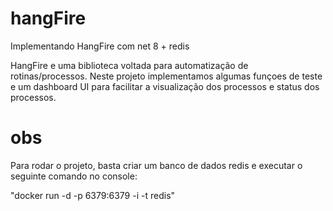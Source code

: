# hangFire

Implementando HangFire com net 8 + redis


HangFire e uma biblioteca voltada para automatização de rotinas/processos.
Neste projeto implementamos algumas funçoes de teste e um dashboard UI para facilitar a visualização dos processos e status dos processos.

# obs

Para rodar o projeto, basta criar um banco de dados redis e executar o seguinte comando no console:

"docker run -d -p 6379:6379 -i -t redis"
